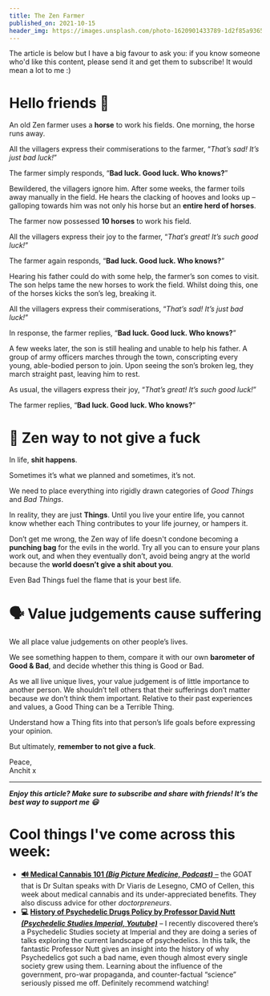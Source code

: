 ```yaml
---
title: The Zen Farmer
published_on: 2021-10-15
header_img: https://images.unsplash.com/photo-1620901433789-1d2f85a93653?crop=entropy&cs=tinysrgb&fit=max&fm=jpg&ixid=MnwxMTc3M3wwfDF8c2VhcmNofDE1fHxmYXJtZXJ8ZW58MHx8fHwxNjM0MzA2MzA4&ixlib=rb-1.2.1&q=80&w=2000
---
```


The article is below but I have a big favour to ask you: if you know someone who'd like this content, please send it and get them to subscribe! It would mean a lot to me :)

**Hello friends 💙**
===================

An old Zen farmer uses a **horse** to work his fields. One morning, the horse runs away.

All the villagers express their commiserations to the farmer, “*That’s sad! It’s just bad luck!*”

The farmer simply responds, “**Bad luck. Good luck. Who knows?**”

Bewildered, the villagers ignore him. After some weeks, the farmer toils away manually in the field. He hears the clacking of hooves and looks up – galloping towards him was not only his horse but an **entire herd of horses**.

The farmer now possessed **10 horses** to work his field.

All the villagers express their joy to the farmer, “*That’s great! It’s such good luck!*”

The farmer again responds, “**Bad luck. Good luck. Who knows?**”

Hearing his father could do with some help, the farmer’s son comes to visit. The son helps tame the new horses to work the field. Whilst doing this, one of the horses kicks the son’s leg, breaking it.

All the villagers express their commiserations, “*That’s sad! It’s just bad luck!*”

In response, the farmer replies, “**Bad luck. Good luck. Who knows?**”

A few weeks later, the son is still healing and unable to help his father. A group of army officers marches through the town, conscripting every young, able-bodied person to join. Upon seeing the son’s broken leg, they march straight past, leaving him to rest.

As usual, the villagers express their joy, “*That’s great! It’s such good luck!*”

The farmer replies, “**Bad luck. Good luck. Who knows?**”

🐎 Zen way to not give a fuck
============================

In life, **shit happens**.

Sometimes it’s what we planned and sometimes, it’s not.

We need to place everything into rigidly drawn categories of *Good Things* and *Bad Things*.

In reality, they are just **Things**. Until you live your entire life, you cannot know whether each Thing contributes to your life journey, or hampers it.

Don’t get me wrong, the Zen way of life doesn't condone becoming a **punching bag** for the evils in the world. Try all you can to ensure your plans work out, and when they eventually don’t, avoid being angry at the world because the **world doesn’t give a shit about you**.

Even Bad Things fuel the flame that is your best life.

🗣 Value judgements cause suffering
==================================

We all place value judgements on other people’s lives. 

We see something happen to them, compare it with our own **barometer of Good & Bad**, and decide whether this thing is Good or Bad.

As we all live unique lives, your value judgement is of little importance to another person. We shouldn’t tell others that their sufferings don’t matter because *we* don’t think them important. Relative to their past experiences and values, a Good Thing can be a Terrible Thing.

Understand how a Thing fits into that person’s life goals before expressing your opinion.

But ultimately, **remember to not give a fuck**.

Peace,  
Anchit x



---

***Enjoy this article? Make sure to subscribe and share with friends! It’s the best way to support me 😃***

Cool things I've come across this week:
=======================================

* [**🔊 Medical Cannabis 101 *(Big Picture Medicine, Podcast)*** –](https://open.spotify.com/episode/46TNRe2xshHdRG6PkKcEL4?si=702c63be5e4c4965) the GOAT that is Dr Sultan speaks with Dr Viaris de Lesegno, CMO of Cellen, this week about medical cannabis and its under-appreciated benefits. They also discuss advice for other *doctorpreneurs*.
* **💻** [**History of Psychedelic Drugs Policy by Professor David Nutt**](https://www.youtube.com/watch?v=tknVVVGeDj0&t=3362s) *[**(Psychedelic Studies Imperial, Youtube)**](https://www.youtube.com/watch?v=tknVVVGeDj0&t=3362s)* – I recently discovered there’s a Psychedelic Studies society at Imperial and they are doing a series of talks exploring the current landscape of psychedelics. In this talk, the fantastic Professor Nutt gives an insight into the history of why Psychedelics got such a bad name, even though almost every single society grew using them. Learning about the influence of the government, pro-war propaganda, and counter-factual “science” seriously pissed me off. Definitely recommend watching!
